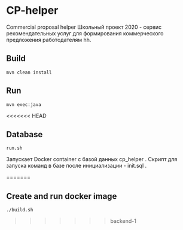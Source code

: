 # CP-helper
Commercial proposal helper
Школьный проект 2020 - сервис рекомендательных услуг для формирования коммерческого предложения работодателям hh.

## Build
`mvn clean install`

## Run
`mvn exec:java`

<<<<<<< HEAD
## Database
`run.sh`

Запускает Docker container с базой данных cp_helper .
Скрипт для запуска команд в базе после инициализации - init.sql .

=======
## Create and run docker image
`./build.sh`
>>>>>>> backend-1
